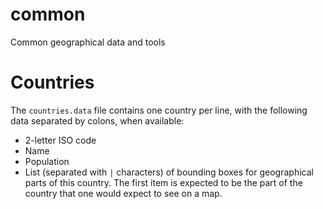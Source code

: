 # common

Common geographical data and tools

# Countries

The `countries.data` file contains one country per line, with the following data
separated by colons, when available:

* 2-letter ISO code
* Name
* Population
* List (separated with `|` characters) of bounding boxes for geographical parts
  of this country. The first item is expected to be the part of the country that
  one would expect to see on a map.
